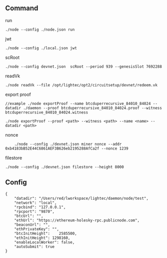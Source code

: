 ## Command

run

    ./node --config ./node.json run

jwt

    ./node --config ./local.json jwt

scRoot

    ./node --config devnet.json  scRoot --period 939 --genesisSlot 7692288

readVk

    ./node readVk --file /opt/lightec/opt2/circuitsetup/devnet/redeem.vk

export proof

    //example ./node exportProof --name btcduperrecursive_84010_84024 --datadir ./daemon --proof btcduperrecursive_84010_84024.proof --witness btcduperrecursive_84010_84024.witness 
    
    ./node exportProof --proof <path> --witness <path> --name <name> --datadir <path>
nonce

        ./node --config ./devnet.json miner nonce --addr 0xb4183bB52E44C6861AEF3B626eb2195288AfCa2f --nonce 1239

filestore

    ./node --config ./devnet.json filestore --height 8000




## Config

    {
        "datadir": "/Users/red/lworkspace/lightec/daemon/node/test",
        "network": "local",
        "rpcbind": "127.0.0.1",
        "rpcport": "9870",
        "btcUrl": "",
        "ethUrl": "https://ethereum-holesky-rpc.publicnode.com",
        "beaconUrl": "",
        "ethPrivateKey": "",
        "btcInitHeight": 	2585500,
        "ethInitHeight": 1298160,
        "enableLocalWorker": false,
        "autoSubmit": true
    }
        
    





